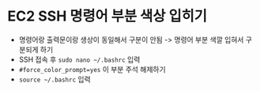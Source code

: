 # EC2 SSH 명령어 부분 색상 입히기

- 명령어랑 출력문이랑 생상이 동일해서 구분이 안됨 -> 명령어 부분 색깔 입혀서 구분되게 하기
- SSH 접속 후 `sudo nano ~/.bashrc` 입력
- `#force_color_prompt=yes` 이 부분 주석 해제하기
- `source ~/.bashrc` 입력